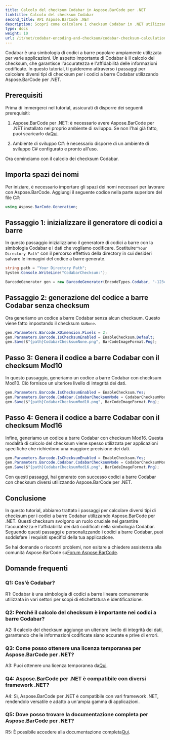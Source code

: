 ```yaml
---
title: Calcolo del checksum Codabar in Aspose.BarCode per .NET
linktitle: Calcolo del checksum Codabar
second_title: API Aspose.BarCode .NET
description: Scopri come calcolare i checksum Codabar in .NET utilizzando Aspose.BarCode. Migliora la precisione dei dati nei codici a barre Codabar. Ottieni una guida passo passo.
type: docs
weight: 10
url: /it/net/codabar-encoding-and-checksum/codabar-checksum-calculation/
---
```

Codabar è una simbologia di codici a barre popolare ampiamente utilizzata per varie applicazioni. Un aspetto importante di Codabar è il calcolo del checksum, che garantisce l'accuratezza e l'affidabilità delle informazioni codificate. In questo tutorial, ti guideremo attraverso i passaggi per calcolare diversi tipi di checksum per i codici a barre Codabar utilizzando Aspose.BarCode per .NET.

## Prerequisiti

Prima di immergerci nel tutorial, assicurati di disporre dei seguenti prerequisiti:

1.  Aspose.BarCode per .NET: è necessario avere Aspose.BarCode per .NET installato nel proprio ambiente di sviluppo. Se non l'hai già fatto, puoi scaricarlo da[Qui](https://releases.aspose.com/barcode/net/).

2. Ambiente di sviluppo C#: è necessario disporre di un ambiente di sviluppo C# configurato e pronto all'uso.

Ora cominciamo con il calcolo dei checksum Codabar.

## Importa spazi dei nomi

Per iniziare, è necessario importare gli spazi dei nomi necessari per lavorare con Aspose.BarCode. Aggiungi il seguente codice nella parte superiore del file C#:

```csharp
using Aspose.BarCode.Generation;
```

## Passaggio 1: inizializzare il generatore di codici a barre

 In questo passaggio inizializziamo il generatore di codici a barre con la simbologia Codabar e i dati che vogliamo codificare. Sostituire`"Your Directory Path"` con il percorso effettivo della directory in cui desideri salvare le immagini del codice a barre generate.

```csharp
string path = "Your Directory Path";
System.Console.WriteLine("CodabarChecksum:");

BarcodeGenerator gen = new BarcodeGenerator(EncodeTypes.Codabar, "-12345-");
```

## Passaggio 2: generazione del codice a barre Codabar senza checksum

 Ora generiamo un codice a barre Codabar senza alcun checksum. Questo viene fatto impostando il checksum su`None`.

```csharp
gen.Parameters.Barcode.XDimension.Pixels = 2;
gen.Parameters.Barcode.IsChecksumEnabled = EnableChecksum.Default;
gen.Save($"{path}CodabarChecksumNone.png", BarCodeImageFormat.Png);
```

## Passo 3: Genera il codice a barre Codabar con il checksum Mod10

In questo passaggio, generiamo un codice a barre Codabar con checksum Mod10. Ciò fornisce un ulteriore livello di integrità dei dati. 

```csharp
gen.Parameters.Barcode.IsChecksumEnabled = EnableChecksum.Yes;
gen.Parameters.Barcode.Codabar.CodabarChecksumMode = CodabarChecksumMode.Mod10;
gen.Save($"{path}CodabarChecksumMod10.png", BarCodeImageFormat.Png);
```

## Passo 4: Genera il codice a barre Codabar con il checksum Mod16

Infine, generiamo un codice a barre Codabar con checksum Mod16. Questa modalità di calcolo del checksum viene spesso utilizzata per applicazioni specifiche che richiedono una maggiore precisione dei dati.

```csharp
gen.Parameters.Barcode.IsChecksumEnabled = EnableChecksum.Yes;
gen.Parameters.Barcode.Codabar.CodabarChecksumMode = CodabarChecksumMode.Mod16;
gen.Save($"{path}CodabarChecksumMod16.png", BarCodeImageFormat.Png);
```

Con questi passaggi, hai generato con successo codici a barre Codabar con checksum diversi utilizzando Aspose.BarCode per .NET.

## Conclusione

In questo tutorial, abbiamo trattato i passaggi per calcolare diversi tipi di checksum per i codici a barre Codabar utilizzando Aspose.BarCode per .NET. Questi checksum svolgono un ruolo cruciale nel garantire l'accuratezza e l'affidabilità dei dati codificati nella simbologia Codabar. Seguendo questi passaggi e personalizzando i codici a barre Codabar, puoi soddisfare i requisiti specifici della tua applicazione.

Se hai domande o riscontri problemi, non esitare a chiedere assistenza alla comunità Aspose.BarCode su[Forum Aspose.BarCode](https://forum.aspose.com/c/barcode/13).

## Domande frequenti

### Q1: Cos'è Codabar?

R1: Codabar è una simbologia di codici a barre lineare comunemente utilizzata in vari settori per scopi di etichettatura e identificazione.

### Q2: Perché il calcolo del checksum è importante nei codici a barre Codabar?

A2: Il calcolo del checksum aggiunge un ulteriore livello di integrità dei dati, garantendo che le informazioni codificate siano accurate e prive di errori.

### Q3: Come posso ottenere una licenza temporanea per Aspose.BarCode per .NET?

 A3: Puoi ottenere una licenza temporanea da[Qui](https://purchase.aspose.com/temporary-license/).

### Q4: Aspose.BarCode per .NET è compatibile con diversi framework .NET?

A4: Sì, Aspose.BarCode per .NET è compatibile con vari framework .NET, rendendolo versatile e adatto a un'ampia gamma di applicazioni.

### Q5: Dove posso trovare la documentazione completa per Aspose.BarCode per .NET?

 R5: È possibile accedere alla documentazione completa[Qui](https://reference.aspose.com/barcode/net/).